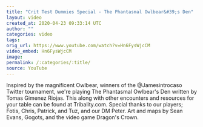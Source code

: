 ```yaml
---
title: "Crit Test Dummies Special - The Phantasmal Owlbear&#39;s Den"
layout: video
created_at: 2020-04-23 09:33:14 UTC
author: ""
categories: video
tags: 
orig_url: https://www.youtube.com/watch?v=Hn6FysWjcCM
video_embed: Hn6FysWjcCM
image: 
permalink: /:categories/:title/
source: YouTube
---
```

Inspired by the magnificent Owlbear, winners of the @Jamesintrocaso Twitter tournament, we're playing The Phantasmal Owlbear's Den written by Tomas Gimenez Riojas. This along with other encounters and resources for your table can be found at Tribality.com. Special thanks to our players; Fotis, Chris, Patrick, and Tuz, and our DM Peter. Art and maps by Sean Evans, Gogots, and the video game Dragon's Crown.